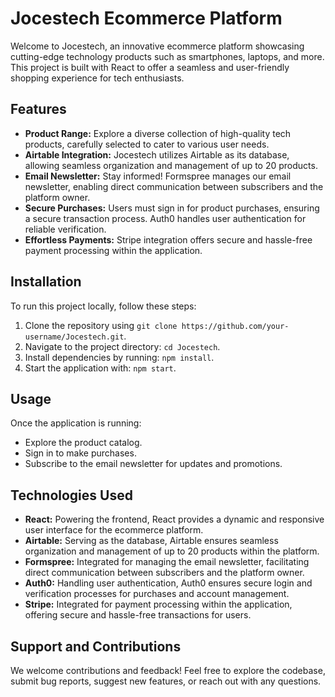 # Jocestech Ecommerce Platform

Welcome to Jocestech, an innovative ecommerce platform showcasing cutting-edge technology products such as smartphones, laptops, and more. This project is built with React to offer a seamless and user-friendly shopping experience for tech enthusiasts.

## Features

- **Product Range:** Explore a diverse collection of high-quality tech products, carefully selected to cater to various user needs.
- **Airtable Integration:** Jocestech utilizes Airtable as its database, allowing seamless organization and management of up to 20 products.
- **Email Newsletter:** Stay informed! Formspree manages our email newsletter, enabling direct communication between subscribers and the platform owner.
- **Secure Purchases:** Users must sign in for product purchases, ensuring a secure transaction process. Auth0 handles user authentication for reliable verification.
- **Effortless Payments:** Stripe integration offers secure and hassle-free payment processing within the application.

## Installation

To run this project locally, follow these steps:

1. Clone the repository using `git clone https://github.com/your-username/Jocestech.git`.
2. Navigate to the project directory: `cd Jocestech`.
3. Install dependencies by running: `npm install`.
4. Start the application with: `npm start`.

## Usage

Once the application is running:

- Explore the product catalog.
- Sign in to make purchases.
- Subscribe to the email newsletter for updates and promotions.

## Technologies Used

- **React:** Powering the frontend, React provides a dynamic and responsive user interface for the ecommerce platform.
- **Airtable:** Serving as the database, Airtable ensures seamless organization and management of up to 20 products within the platform.
- **Formspree:** Integrated for managing the email newsletter, facilitating direct communication between subscribers and the platform owner.
- **Auth0:** Handling user authentication, Auth0 ensures secure login and verification processes for purchases and account management.
- **Stripe:** Integrated for payment processing within the application, offering secure and hassle-free transactions for users.

## Support and Contributions

We welcome contributions and feedback! Feel free to explore the codebase, submit bug reports, suggest new features, or reach out with any questions.
